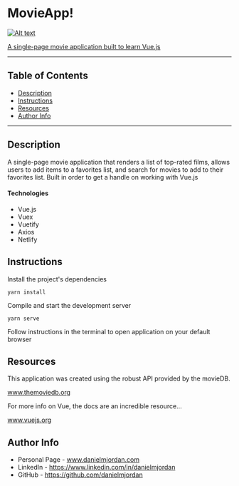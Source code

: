 # MovieApp!

[![Alt text](https://img.youtube.com/vi/_YujIoZNE90/0.jpg)](https://movie-app-d170f1.netlify.app/)

[A single-page movie application built to learn Vue.js](https://movie-app-d170f1.netlify.app/)

---

## Table of Contents

- [Description](#description)
- [Instructions](#instructions)
- [Resources](#resources)
- [Author Info](#author-info)

---

## Description

A single-page movie application that renders a list of top-rated films, allows users to add items to a favorites list, and search for movies to add to their favorites list. Built in order to get a handle on working with Vue.js

#### Technologies

- Vue.js
- Vuex
- Vuetify
- Axios
- Netlify

## Instructions

Install the project's dependencies

```
yarn install
```

Compile and start the development server

```
yarn serve
```

Follow instructions in the terminal to open application on your default browser

## Resources

This application was created using the robust API provided by the movieDB.

www.themoviedb.org

For more info on Vue, the docs are an incredible resource...

www.vuejs.org

## Author Info

- Personal Page - www.danielmjordan.com
- LinkedIn - https://www.linkedin.com/in/danielmjordan
- GitHub - https://github.com/danielmjordan

